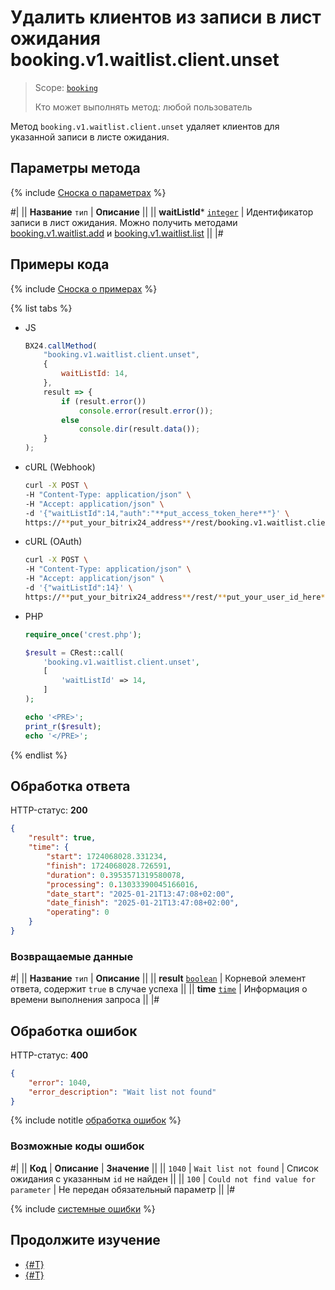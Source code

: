 # Удалить клиентов из записи в лист ожидания booking.v1.waitlist.client.unset

> Scope: [`booking`](../../../scopes/permissions.md)
>
> Кто может выполнять метод: любой пользователь

Метод `booking.v1.waitlist.client.unset` удаляет клиентов для указанной записи в листе ожидания.

## Параметры метода

{% include [Сноска о параметрах](../../../../_includes/required.md) %}

#|
|| **Название**
`тип` | **Описание** ||
|| **waitListId***
[`integer`](../../../data-types.md) | Идентификатор записи в лист ожидания. 
Можно получить методами [booking.v1.waitlist.add](../booking-v1-waitlist-add.md) и [booking.v1.waitlist.list](../booking-v1-waitlist-list.md) ||
|#

## Примеры кода

{% include [Сноска о примерах](../../../../_includes/examples.md) %}

{% list tabs %}

- JS

    ```js
    BX24.callMethod(
        "booking.v1.waitlist.client.unset",
        {
            waitListId: 14,
        },
        result => {
            if (result.error())
                console.error(result.error());
            else
                console.dir(result.data());
        }
    );
    ```

- cURL (Webhook)

    ```bash
    curl -X POST \
    -H "Content-Type: application/json" \
    -H "Accept: application/json" \
    -d '{"waitListId":14,"auth":"**put_access_token_here**"}' \
    https://**put_your_bitrix24_address**/rest/booking.v1.waitlist.client.unset
    ```

- cURL (OAuth)

    ```bash
    curl -X POST \
    -H "Content-Type: application/json" \
    -H "Accept: application/json" \
    -d '{"waitListId":14}' \
    https://**put_your_bitrix24_address**/rest/**put_your_user_id_here**/**put_your_webbhook_here**/booking.v1.waitlist.client.unset
    ```

- PHP

    ```php
    require_once('crest.php');

    $result = CRest::call(
        'booking.v1.waitlist.client.unset',
        [
            'waitListId' => 14,
        ]
    );

    echo '<PRE>';
    print_r($result);
    echo '</PRE>';
    ```

{% endlist %}

## Обработка ответа

HTTP-статус: **200**

```json
{
    "result": true,
    "time": {
        "start": 1724068028.331234,
        "finish": 1724068028.726591,
        "duration": 0.3953571319580078,
        "processing": 0.13033390045166016,
        "date_start": "2025-01-21T13:47:08+02:00",
        "date_finish": "2025-01-21T13:47:08+02:00",
        "operating": 0
    }
}
```

### Возвращаемые данные

#|
|| **Название**
`тип` | **Описание** ||
|| **result**
[`boolean`](../../../data-types.md) | Корневой элемент ответа, содержит `true` в случае успеха ||
|| **time**
[`time`](../../../data-types.md#time) | Информация о времени выполнения запроса ||
|#

## Обработка ошибок

HTTP-статус: **400**

```json
{
    "error": 1040,
    "error_description": "Wait list not found"
}
```

{% include notitle [обработка ошибок](../../../../_includes/error-info.md) %}

### Возможные коды ошибок

#|
|| **Код** | **Описание** | **Значение** ||
|| `1040` | `Wait list not found` | Список ожидания с указанным `id` не найден ||
|| `100` | `Could not find value for parameter` | Не передан обязательный параметр ||
|#

{% include [системные ошибки](../../../../_includes/system-errors.md) %}

## Продолжите изучение

- [{#T}](./booking-v1-waitlist-client-set.md)
- [{#T}](./booking-v1-waitlist-client-list.md)
